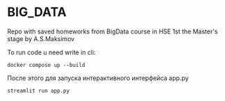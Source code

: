 # BIG_DATA
Repo with saved homeworks from BigData course in HSE 1st the Master's stage by A.S.Maksimov

To run code u need write in cli:
```
docker compose up --build
```

После этого для запуска интерактивного интерфейса app.py
```
streamlit run app.py
```
